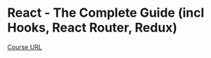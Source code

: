 # React - The Complete Guide (incl Hooks, React Router, Redux)

[Course URL](https://telusinternational.udemy.com/course/react-the-complete-guide-incl-redux/learn/lecture/25595364#overview)